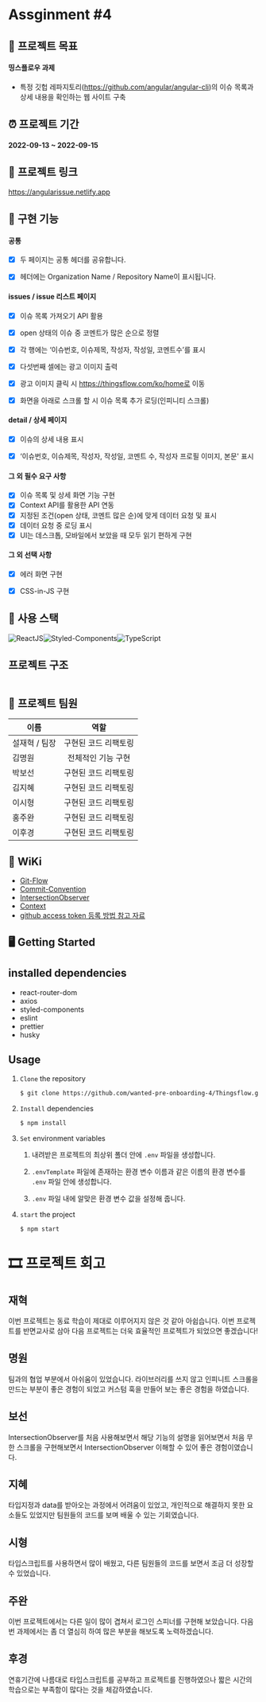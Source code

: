 # Assginment #4

## 🎯 프로젝트 목표

#### 띵스플로우 과제
- 특정 깃헙 레파지토리(https://github.com/angular/angular-cli)의 이슈 목록과 상세 내용을 확인하는 웹 사이트 구축

## ⏰ 프로젝트 기간

#### 2022-09-13 ~ 2022-09-15

## :link: 프로젝트 링크

https://angularissue.netlify.app

## :nut_and_bolt: 구현 기능

#### 공통

- [x] 두 페이지는 공통 헤더를 공유합니다.
- [x] 헤더에는 Organization Name / Repository Name이 표시됩니다.



#### issues / issue 리스트 페이지

- [x] 이슈 목록 가져오기 API 활용
- [x] open 상태의 이슈 중 코멘트가 많은 순으로 정렬
- [x] 각 행에는 ‘이슈번호, 이슈제목, 작성자, 작성일, 코멘트수’를 표시
- [x] 다섯번째 셀에는 광고 이미지 출력
- [x] 광고 이미지 클릭 시 https://thingsflow.com/ko/home로 이동
- [x] 화면을 아래로 스크롤 할 시 이슈 목록 추가 로딩(인피니티 스크롤)



#### detail / 상세 페이지

- [x] 이슈의 상세 내용 표시
- [x] ‘이슈번호, 이슈제목, 작성자, 작성일, 코멘트 수, 작성자 프로필 이미지, 본문' 표시



#### 그 외 필수 요구 사항

- [x] 이슈 목록 및 상세 화면 기능 구현
- [x] Context API를 활용한 API 연동
- [x] 지정된 조건(open 상태, 코멘트 많은 순)에 맞게 데이터 요청 및 표시
- [x] 데이터 요청 중 로딩 표시
- [x] UI는 데스크톱, 모바일에서 보았을 때 모두 읽기 편하게 구현 

#### 그 외 선택 사항

- [x] 에러 화면 구현
- [x] CSS-in-JS 구현


## :hammer: 사용 스택

![ReactJS](https://img.shields.io/badge/ReactJS-20232A?style=for-the-badge&logo=react&logoColor=61DAFB)![Styled-Components](https://img.shields.io/badge/StyledComponents-DB7093?style=for-the-badge&logo=styled-components&logoColor=white)![TypeScript](https://img.shields.io/badge/typescript-%23007ACC.svg?style=for-the-badge&logo=typescript&logoColor=white)



## 프로젝트 구조

```bash

```



## :handshake: 프로젝트 팀원

| 이름          |                 역할                             |
| ------------- | :----------------------------------------------: |
| 설재혁 / 팀장 |            구현된 코드 리팩토링                   |
| 김명원        | 전체적인 기능 구현 |
| 박보선        |         구현된 코드 리팩토링          |
| 김지혜        |          구현된 코드 리팩토링          |
| 이시형        |        구현된 코드 리팩토링        |
| 홍주완        |    구현된 코드 리팩토링    |
| 이후경        |                 구현된 코드 리팩토링                 |



## 📖 WiKi

- [Git-Flow](https://github.com/wanted-pre-onboarding-4/Fruitte/wiki/Convention-&-Git-Flow#git-flow)
- [Commit-Convention](https://github.com/wanted-pre-onboarding-4/Fruitte/wiki/Convention-&-Git-Flow#commit-convention)
- [IntersectionObserver](https://developer.mozilla.org/ko/docs/Web/API/IntersectionObserver)
- [Context](https://ko.reactjs.org/docs/context.html)
- [github access token 등록 방법 참고 자료](https://dev.classmethod.jp/articles/resolving-github-token-authentication-errors/)


## 🖥 Getting Started

## installed dependencies

- react-router-dom
- axios
- styled-components
- eslint
- prettier
- husky

## Usage

1. `Clone` the repository

   ```markdown
   $ git clone https://github.com/wanted-pre-onboarding-4/Thingsflow.git
   ```

2. `Install` dependencies

   ```markdown
   $ npm install
   ```

3. `Set` environment variables

      1. 내려받은 프로젝트의 최상위 폴더 안에 `.env` 파일을 생성합니다.

      2. `.envTemplate` 파일에 존재하는 환경 변수 이름과 같은 이름의 환경 변수를 `.env` 파일 안에 생성합니다.

      3. `.env` 파일 내에 알맞은 환경 변수 값을 설정해 줍니다.

4. `start` the project

   ```markdown
   $ npm start
   ```


# 🎞 프로젝트 회고

## 재혁

이번 프로젝트는 동료 학습이 제대로 이루어지지 않은 것 같아 아쉽습니다. 이번 프로젝트를 반면교사로 삼아 다음 프로젝트는 더욱 효율적인 프로젝트가 되었으면 좋겠습니다!

## 명원

팀과의 협업 부분에서 아쉬움이 있었습니다. 라이브러리를 쓰지 않고 인피니트 스크롤을 만드는 부분이 좋은 경험이 되었고  커스텀 훅을 만들어 보는 좋은 경험을 하였습니다.

## 보선

IntersectionObserver를 처음 사용해보면서 해당 기능의 설명을 읽어보면서 처음 무한 스크롤을 구현해보면서 IntersectionObserver 이해할 수 있어 좋은 경험이였습니다.

## 지혜

타입지정과 data를 받아오는 과정에서 어려움이 있었고, 개인적으로 해결하지 못한 요소들도 있었지만 팀원들의 코드를 보며 배울 수 있는 기회였습니다.

## 시형

타입스크립트를 사용하면서 많이 배웠고, 다른 팀원들의 코드를 보면서 조금 더 성장할 수 있었습니다.

## 주완

이번 프로젝트에서는 다른 일이 많이 겹쳐서 로그인 스피너를 구현해 보았습니다. 다음번 과제에서는 좀 더 열심히 하여 많은 부분을 해보도록 노력하겠습니다.

## 후경

연휴기간에 나름대로 타입스크립트를 공부하고 프로젝트를 진행하였으나 짧은 시간의 학습으로는 부족함이 많다는 것을 체감하였습니다.

